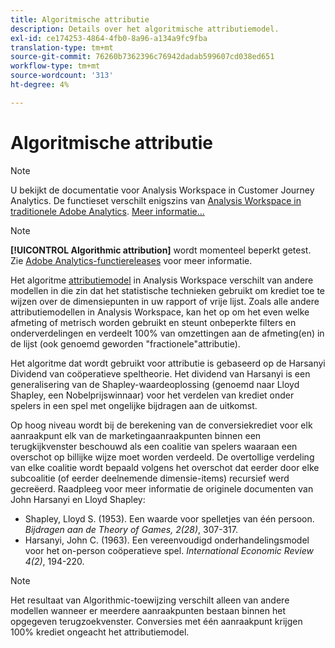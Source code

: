 ```yaml
---
title: Algoritmische attributie
description: Details over het algoritmische attributiemodel.
exl-id: ce174253-4864-4fb0-8a96-a134a9fc9fba
translation-type: tm+mt
source-git-commit: 76260b7362396c76942dadab599607cd038ed651
workflow-type: tm+mt
source-wordcount: '313'
ht-degree: 4%

---
```


# Algoritmische attributie

>[!NOTE]
>
>U bekijkt de documentatie voor Analysis Workspace in Customer Journey Analytics. De functieset verschilt enigszins van [Analysis Workspace in traditionele Adobe Analytics](https://docs.adobe.com/content/help/en/analytics/analyze/analysis-workspace/home.html). [Meer informatie...](/help/getting-started/cja-aa.md)

>[!NOTE]
>
>**[!UICONTROL Algorithmic attribution]** wordt momenteel beperkt getest. Zie [Adobe Analytics-functiereleases](https://docs.adobe.com/content/help/nl-NL/analytics/landing/an-releases.html) voor meer informatie.

Het algoritme [attributiemodel](models.md) in Analysis Workspace verschilt van andere modellen in die zin dat het statistische technieken gebruikt om krediet toe te wijzen over de dimensiepunten in uw rapport of vrije lijst. Zoals alle andere attributiemodellen in Analysis Workspace, kan het op om het even welke afmeting of metrisch worden gebruikt en steunt onbeperkte filters en onderverdelingen en verdeelt 100% van omzettingen aan de afmeting(en) in de lijst (ook genoemd geworden &quot;fractionele&quot;attributie).

Het algoritme dat wordt gebruikt voor attributie is gebaseerd op de Harsanyi Dividend van coöperatieve speltheorie. Het dividend van Harsanyi is een generalisering van de Shapley-waardeoplossing (genoemd naar Lloyd Shapley, een Nobelprijswinnaar) voor het verdelen van krediet onder spelers in een spel met ongelijke bijdragen aan de uitkomst.

Op hoog niveau wordt bij de berekening van de conversiekrediet voor elk aanraakpunt elk van de marketingaanraakpunten binnen een terugkijkvenster beschouwd als een coalitie van spelers waaraan een overschot op billijke wijze moet worden verdeeld. De overtollige verdeling van elke coalitie wordt bepaald volgens het overschot dat eerder door elke subcoalitie (of eerder deelnemende dimensie-items) recursief werd gecreëerd. Raadpleeg voor meer informatie de originele documenten van John Harsanyi en Lloyd Shapley:

* Shapley, Lloyd S. (1953). Een waarde voor spelletjes van één persoon. *Bijdragen aan de Theory of Games, 2(28)*, 307-317.
* Harsanyi, John C. (1963). Een vereenvoudigd onderhandelingsmodel voor het on-person coöperatieve spel. *International Economic Review 4(2)*, 194-220.

>[!NOTE]
>
>Het resultaat van Algorithmic-toewijzing verschilt alleen van andere modellen wanneer er meerdere aanraakpunten bestaan binnen het opgegeven terugzoekvenster. Conversies met één aanraakpunt krijgen 100% krediet ongeacht het attributiemodel.
